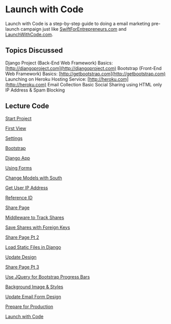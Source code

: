 Launch with Code
================

Launch with Code is a step-by-step guide to doing a email marketing pre-launch campaign just like [SwiftForEntrepreneurs.com](http://swiftforentrepreneurs.com/) and [LaunchWithCode.com](http://launchwithcode.com).

## Topics Discussed

Django Project (Back-End Web Framework) Basics: [http://djangoproject.com](http://djangoproject.com)
Bootstrap (Front-End Web Framework) Basics: [http://getbootstrap.com](http://getbootstrap.com)
Launching on Heroku Hosting Service: [http://heroku.com](http://heroku.com)
Email Collection 
Basic Social Sharing using HTML only
IP Address & Spam Blocking

## Lecture Code
[Start Project](../../tree/297ba4861935bd3fb5b330a3c135deff7973)

[First View](../../tree/165df9c3b3881970a45ee44b7fca957b2909)

[Settings](../../tree/ad7a1ad8b362441a063cc5a56feee7083f75)

[Bootstrap](../../tree/02477103e6f19dc51f0817e1d4c33db92aa5)

[Django App](../../tree/486f8beedf760b0a960d611d5d219e73bc)

[Using Forms](../../tree/ed2e80673810edcf9f4f5fed97ac0db738)

[Change Models with South](../../tree/c421efb391925cd9097579a83acaf89fa)

[Get User IP Address](../../tree/d83fb0b4e153bc5a0306adad2cd092dbe)

[Reference ID](../../tree/c445cb45c692d12d95864893d95f8b65c)

[Share Page](../../tree/eff2f4d7b7443e8ef7ee712673d14ec2c)

[Middleware to Track Shares](../../tree/9f1d2f1fbf1371adc116579c875b8c903d534bab)

[Save Shares with Foreign Keys](../../tree/d15b7b5c82c4fa8397ce12603b64ccf9de02e2b3)

[Share Page Pt 2](../../tree/0cde0f11468eb6ac656d3daca5d586f085dcfdfa)

[Load Static Files in Django](../../tree/92ce1958cf465769e3caf631eeeed2e2a49f6094)

[Update Design](../../tree/f467dab473d3e2c6f460d20158c8c4ecc20348a5)

[Share Page Pt 3](../../tree/1773b95d93993f58935f44dff3d7c78f168e54df)

[Use JQuery for Bootstrap Progress Bars](../../tree/53745c74abe970704c3dd417a83ca17641131b43)

[Background Image & Styles](../../tree/92aef33665b65770d902e797d782e38f07ae3abe)

[Update Email Form Design](../../tree/df7c15e2da2825ef879ae79a32b1e0b92ae1520e)

[Prepare for Production](../../tree/69b276ca326cd00122a7b055fe144729951ca19e)

[Launch with Code](../../tree/bb6d36b6939b534bcc5e7f389b00e2d08)


